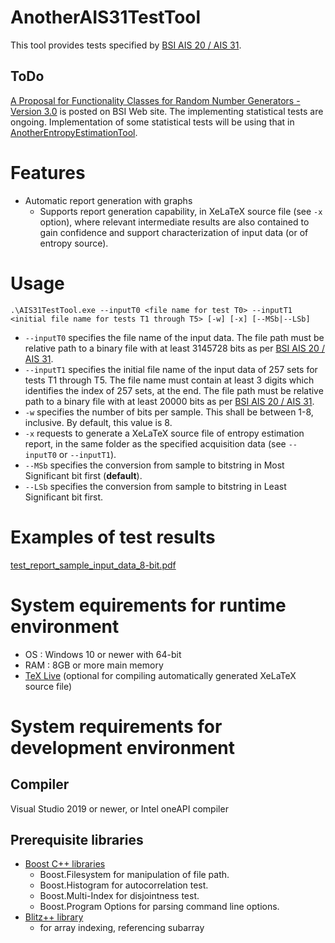 # AnotherAIS31TestTool
This tool provides tests specified by [BSI AIS 20 / AIS 31](https://www.bsi.bund.de/dok/ais-20-31-appx-2011).

## ToDo
[A Proposal for Functionality Classes for Random Number Generators - Version 3.0](https://www.bsi.bund.de/SharedDocs/Downloads/EN/BSI/Certification/Interpretations/AIS_31_Functionality_classes_for_random_number_generators_e_2024.pdf?__blob=publicationFile&v=3) is posted on BSI Web site. The implementing statistical tests are ongoing.
Implementation of some statistical tests will be using that in [AnotherEntropyEstimationTool](https://github.com/g-g-sakura/AnotherEntropyEstimationTool).

# Features
- Automatic report generation with graphs
  - Supports report generation capability, in XeLaTeX source file (see ```-x``` option), where relevant intermediate results are also contained to gain confidence and support characterization of input data (or of entropy source).
# Usage
```
.\AIS31TestTool.exe --inputT0 <file name for test T0> --inputT1 <initial file name for tests T1 through T5> [-w] [-x] [--MSb|--LSb]
```

- ```--inputT0``` specifies the file name of the input data.  The file path must be relative path to a binary file with at least 3145728 bits as per [BSI AIS 20 / AIS 31](https://www.bsi.bund.de/dok/ais-20-31-appx-2011).
- ```--inputT1``` specifies the initial file name of the input data of 257 sets for tests T1 through T5.  The file name must contain at least 3 digits which identifies the index of 257 sets, at the end.  The file path must be relative path to a binary file with at least 20000 bits as per [BSI AIS 20 / AIS 31](https://www.bsi.bund.de/dok/ais-20-31-appx-2011).
- ```-w``` specifies the number of bits per sample.  This shall be between 1-8, inclusive.  By default, this value is 8.
- ```-x``` requests to generate a XeLaTeX source file of entropy estimation report, in the same folder as the specified acquisition data (see ```--inputT0``` or ```--inputT1```).
- ```--MSb``` specifies the conversion from sample to bitstring in Most Significant bit first (**default**). 
- ```--LSb``` specifies the conversion from sample to bitstring in Least Significant bit first.

# Examples of test results
[test_report_sample_input_data_8-bit.pdf](https://github.com/g-g-sakura/AnotherAIS31TestTool/blob/main/tool_validation_evidence/test_report_sample_input_data_8-bit.pdf)

# System equirements for runtime environment
- OS : Windows 10 or newer with 64-bit
- RAM : 8GB or more main memory
- [TeX Live](https://www.tug.org/texlive/) (optional for compiling automatically generated XeLaTeX source file)

# System requirements for development environment
## Compiler
Visual Studio 2019 or newer, or Intel oneAPI compiler

## Prerequisite libraries
- [Boost C++ libraries](https://www.boost.org/)
  - Boost.Filesystem for manipulation of file path.
  - Boost.Histogram for autocorrelation test.
  - Boost.Multi-Index for disjointness test.
  - Boost.Program Options for parsing command line options.
- [Blitz++ library](https://github.com/blitzpp/blitz)
  - for array indexing, referencing subarray

